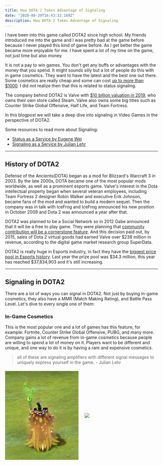 ```yaml
---
title: How DOTA 2 Takes Advantage of Signaling
date: "2020-09-29T16:43:32.169Z"
description: How DOTA 2 Takes Advantage of Signaling
---
```


I have been into this game called DOTA2 since high school. My friends introduced me into the game and I was pretty bad at the game before because I never played this kind of game before. As I get better the game became more enjoyable for me. I have spent a lot of my time on the game, not just time but also money.

It is not a pay to win games. You don't get any buffs or advantages with the money that you spend. It might sounds silly but a lot of people do this with in game cosmetics. They want to have the latest and the best one out there. Some cosmetics are really cheap and some can cost [up to more than $1000](https://win.gg/news/4170/these-are-the-most-expensive-cosmetic-items-in-dota-2). I did not realize then that this is related to status signaling.

The company behind DOTA2 is Valve with [$10 billion valuation in 2019](https://www.bloomberg.com/billionaires/profiles/gabe-newell/#:~:text=Steam%20can%20support%20millions%20of,based%20analyst%20at%20Wedbush%20Securities.), who owns their own store called Steam.  Valve also owns some big titles such as Counter Strike Global Offensive, Half Life, and Team Fortress. 

In this blogpost we will take a deep dive into signaling in Video Games in the perspective of DOTA2.

Some resources to read more about Signaling:
- [Status as a Service by Eugene Wei](https://www.eugenewei.com/blog/2019/2/19/status-as-a-service)
- [Signaling as a Service by Julian Lehr](https://julian.digital/2020/03/28/signaling-as-a-service/)

---

## History of DOTA2
Defense of the Ancients(DOTA) began as a mod for Blizzard's Warcraft 3 in 2003. By the late 2000s, DOTA became one of the most popular mods worldwide, as well as a prominent esports game. Valve's interest in the Dota intellectual property began when several veteran employees, including Team Fortress 2 designer Robin Walker and executive Erik Johnson, became fans of the mod and wanted to build a modern sequel. Then the company was in talk with IceFrog and IceFrog announced his new position in October 2009 and Dota 2 was announced a year after that.

DOTA2 was planned to be a Social Network so in 2012 Gabe announced that it will be a free to play game. They were planning that [community contribution will be a cornerstone feature](https://web.archive.org/web/20120530235418/http://pc.gamespy.com/pc/dota-2010/1223419p1.html). And this decision paid out, by 2015, sales of Dota 2 virtual goods had earned Valve over $238 million in revenue, according to the digital game market research group SuperData. 

DOTA2 is really huge in Esports industry, in fact they have the [biggest price pool in Esports history](https://dotesports.com/general/news/biggest-prize-pools-esports-14605). Last year the prize pool was $34.3 million, this year has reached $37,834,903 and it's still increasing.

---

## Signaling in DOTA2
There are a lot of ways you can signal in DOTA2. Not just by buying in-game cosmetics, they also have a MMR (Match Making Rating), and Battle Pass Level. Let's dive to every single one of them:

### In-Game Cosmetics
This is the most popular one and a lot of games has this feature, for example: Fortnite, Counter Strike Global Offensive, PUBG, and many more. Company gains a lot of revenue from in-game cosmetics because people are willing to spend a lot of money on it. 
Players want to be different and unique, and one way to do it is by having a rare and expensive cosmetics. 

> all of these are signaling amplifiers with different signal messages to uniquely express yourself in the game. - Julian Lehr

<div style="display: flex; justify-content: space-between; align-items: center; margin-top: 20px;">
  <img style="width: 48%;" src="./ecb6fb50d89ce5b93f6d516037f2b797.gif"></img>
  <img style="width: 48%;" src="./88a3f717e5413ae678399ced68120a05.gif"></img>
</div>

